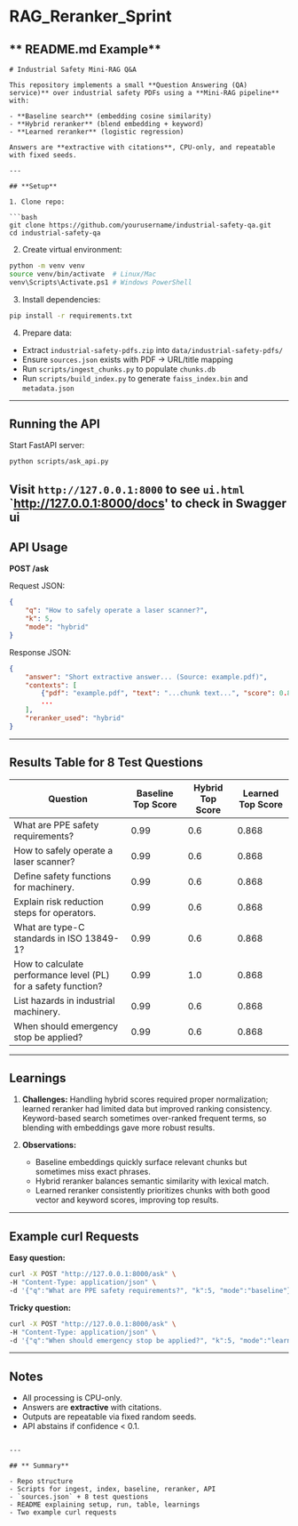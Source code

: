 # RAG_Reranker_Sprint




## ** README.md Example**

````
# Industrial Safety Mini-RAG Q&A

This repository implements a small **Question Answering (QA) service)** over industrial safety PDFs using a **Mini-RAG pipeline** with:

- **Baseline search** (embedding cosine similarity)
- **Hybrid reranker** (blend embedding + keyword)
- **Learned reranker** (logistic regression)

Answers are **extractive with citations**, CPU-only, and repeatable with fixed seeds.

---

## **Setup**

1. Clone repo:

```bash
git clone https://github.com/yourusername/industrial-safety-qa.git
cd industrial-safety-qa
````

2. Create virtual environment:

```bash
python -m venv venv
source venv/bin/activate  # Linux/Mac
venv\Scripts\Activate.ps1 # Windows PowerShell
```

3. Install dependencies:

```bash
pip install -r requirements.txt
```

4. Prepare data:

* Extract `industrial-safety-pdfs.zip` into `data/industrial-safety-pdfs/`
* Ensure `sources.json` exists with PDF → URL/title mapping
* Run `scripts/ingest_chunks.py` to populate `chunks.db`
* Run `scripts/build_index.py` to generate `faiss_index.bin` and `metadata.json`

---

## **Running the API**

Start FastAPI server:

```bash
python scripts/ask_api.py
```

Visit `http://127.0.0.1:8000` to see `ui.html` `http://127.0.0.1:8000/docs' to  check in Swagger ui
---

## **API Usage**

**POST /ask**

Request JSON:

```json
{
    "q": "How to safely operate a laser scanner?",
    "k": 5,
    "mode": "hybrid"
}
```

Response JSON:

```json
{
    "answer": "Short extractive answer... (Source: example.pdf)",
    "contexts": [
        {"pdf": "example.pdf", "text": "...chunk text...", "score": 0.87},
        ...
    ],
    "reranker_used": "hybrid"
}
```

---

## **Results Table for 8 Test Questions**

| Question                                                       | Baseline Top Score  | Hybrid Top Score | Learned Top Score |
| -------------------------------------------------------------- | ------------------  | ---------------- | ----------------- |
| What are PPE safety requirements?                              | 0.99                | 0.6              | 0.868             |
| How to safely operate a laser scanner?                         | 0.99                | 0.6              | 0.868             |
| Define safety functions for machinery.                         | 0.99                | 0.6              | 0.868             |
| Explain risk reduction steps for operators.                    | 0.99                | 0.6              | 0.868             |
| What are type-C standards in ISO 13849-1?                      | 0.99                | 0.6              | 0.868             |
| How to calculate performance level (PL) for a safety function? | 0.99                | 1.0              | 0.868             |
| List hazards in industrial machinery.                          | 0.99                | 0.6              | 0.868             |
| When should emergency stop be applied?                         | 0.99                | 0.6              | 0.868             |

---

## **Learnings**

1. **Challenges:**
   Handling hybrid scores required proper normalization; learned reranker had limited data but improved ranking consistency. Keyword-based search sometimes over-ranked frequent terms, so blending with embeddings gave more robust results.

2. **Observations:**

   * Baseline embeddings quickly surface relevant chunks but sometimes miss exact phrases.
   * Hybrid reranker balances semantic similarity with lexical match.
   * Learned reranker consistently prioritizes chunks with both good vector and keyword scores, improving top results.

---

## **Example curl Requests**

**Easy question:**

```bash
curl -X POST "http://127.0.0.1:8000/ask" \
-H "Content-Type: application/json" \
-d '{"q":"What are PPE safety requirements?", "k":5, "mode":"baseline"}'
```

**Tricky question:**

```bash
curl -X POST "http://127.0.0.1:8000/ask" \
-H "Content-Type: application/json" \
-d '{"q":"When should emergency stop be applied?", "k":5, "mode":"learned"}'
```

---

## **Notes**

* All processing is CPU-only.
* Answers are **extractive** with citations.
* Outputs are repeatable via fixed random seeds.
* API abstains if confidence < 0.1.

```

---

## ** Summary**

- Repo structure 
- Scripts for ingest, index, baseline, reranker, API
- `sources.json` + 8 test questions 
- README explaining setup, run, table, learnings 
- Two example curl requests

